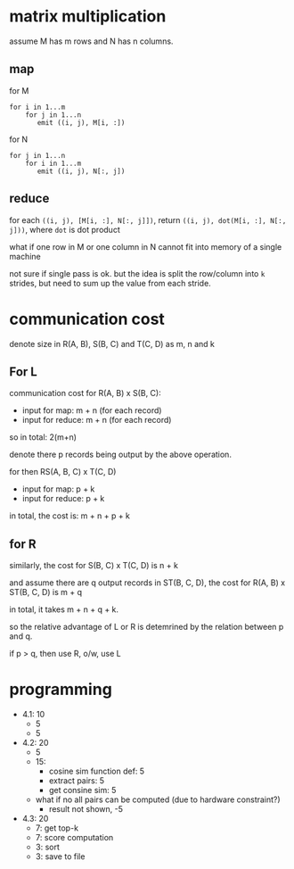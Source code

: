 # matrix multiplication

assume M has m rows and N has n columns.

## map

for M

```
for i in 1...m
    for j in 1...n
       emit ((i, j), M[i, :])
```

for N

```
for j in 1...n
    for i in 1...m
       emit ((i, j), N[:, j])
```


## reduce

for each `((i, j), [M[i, :], N[:, j]])`, return `((i, j), dot(M[i, :], N[:, j]))`, where `dot` is dot product

what if one row in M or one column in N cannot fit into memory of a single machine

not sure if single pass is ok. but the idea is split the row/column into `k` strides, 
but need to sum up the value from each stride. 


# communication cost

denote size in R(A, B), S(B, C) and T(C, D) as m, n and k

## For L

communication cost for R(A, B) x S(B, C): 

- input for map: m + n (for each record)
- input for reduce: m + n (for each record)

so in total: 2(m+n)

denote there p records being output by the above operation. 

for then RS(A, B, C) x T(C, D)

- input for map: p + k
- input for reduce: p + k

in total, the cost is: m + n + p + k

## for R

similarly, the cost for S(B, C) x T(C, D) is n + k

and assume there are q output records in ST(B, C, D), the cost for R(A, B) x ST(B, C, D) is m + q

in total, it takes m + n + q + k.

so the relative advantage of L or R is detemrined by the relation between p and q. 

if p > q, then use R,
o/w, use L



# programming

- 4.1: 10
  - 5
  - 5
- 4.2: 20
  - 5
  - 15: 
    - cosine sim function def: 5
    - extract pairs: 5
    - get consine sim: 5
  - what if no all pairs can be computed (due to hardware constraint?)
    - result not shown, -5
- 4.3: 20
  - 7: get top-k
  - 7: score computation 
  - 3: sort
  - 3: save to file
